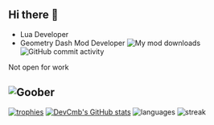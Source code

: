 ## Hi there 👋

- Lua Developer
- Geometry Dash Mod Developer ![My mod downloads](https://img.shields.io/github/downloads/29cmb/CleanMenu/total?logo=geode) ![GitHub commit activity](https://img.shields.io/github/commit-activity/m/29cmb/CleanMenu)


Not open for work

![Goober](https://img.shields.io/badge/professional%20goober-8A2BE2)
---
[![trophies](https://github-profile-trophy.vercel.app/?username=29cmb&title=Stars,Followers,Commits,Repositories,MultipleLang,PullRequest&theme=onedark)](https://github.com/ryo-ma/github-profile-trophy)
[![DevCmb's GitHub stats](https://github-readme-stats.vercel.app/api?username=29cmb&theme=dark)](https://github.com/anuraghazra/github-readme-stats)
![languages](https://github-readme-stats.vercel.app/api/top-langs/?username=29cmb&size_weight=0.0005&count_weight=0.3&layout=compact&theme=vision-friendly-dark)
![streak](https://streak-stats.demolab.com/?user=29cmb&theme=highcontrast&card_width=800)
